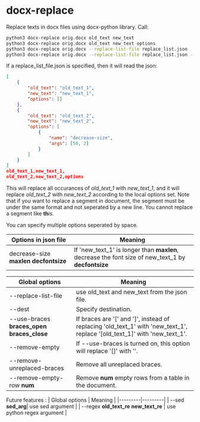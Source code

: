 # docx-replace
Replace texts in docx files using docx-python library. Call:

```bash
python3 docx-replace orig.docx old_text new_text
python3 docx-replace orig.docx old_text new_text options
python3 docx-replace orig.docx --replace-list-file replace_list.json
python3 docx-replace orig.docx --replace-list-file replace_list.json --dest dest.docx
```

If a replace_list_file.json is specified, then it will read the json:

```json
[
    {
        "old_text": "old_text_1", 
        "new_text": "new_text_1", 
        "options": []
    },
    {
        "old_text": "old_text_2", 
        "new_text": "new_text_2", 
        "options": [
            {
                "name": "decrease-size", 
                "args": [50, 2]
            }
        ]
    }
]
old_text_1,new_text_1,
old_text_2,new_text_2,options
```

This will replace all occurances of *old_text_1* with *new_text_1*, and it will
replace *old_text_2* with *new_text_2* according to the local options set.
Note that if you want to replace a segment in document, the segment must be under the same format and not seperated by a new line.
You cannot replace a segment like **th***is*.

You can specify multiple options seperated by space.

| Options in json file | Meaning |
|---------|---------|
| decrease-size **maxlen** **decfontsize** | If 'new_text_1' is longer than **maxlen**, decrease the font size of new_text_1 by **decfontsize** |

| Global options | Meaning |
|---------|---------|
| --replace-list-file | use old_text and new_text from the json file. |
| --dest | Specify destination. |
| --use-braces **braces_open** **braces_close** | If braces are '[' and ']', instead of replacing 'old_text_1' with 'new_text_1', replace '[old_text_1]' with 'new_text_1'. |
| --remove-empty | If --use-braces is turned on, this option will replace '[]' with ''. |
| --remove-unreplaced-braces | Remove all unreplaced braces. |
| --remove-empty-row **num** | Remove **num** empty rows from a table in the document. |

Future features :
| Global options | Meaning |
|---------|---------|
| --sed **sed_arg**| use sed argument |
| --regex **old_text_re** **new_text_re** | use python regex argument |


